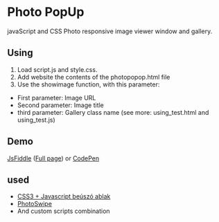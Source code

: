 # Photo PopUp
javaScript and CSS Photo responsive image viewer window and gallery.

## Using
1. Load script.js and style.css.
2. Add website the contents of the photopopop.html file
3. Use the showimage function, with this parameter:
  * First parameter: Image URL
  * Second parameter: Image title
  * third parameter: Gallery class name (see more: using_test.html and using_test.js)


## Demo
[JsFiddle](https://jsfiddle.net/xyxuxbpm/1/) ([Full page](https://jsfiddle.net/xyxuxbpm/2/show/)) or [CodePen](http://codepen.io/vmarci21/pen/MKJOyY)



## used
* [CSS3 + Javascript beúszó ablak](http://kovjonas.into.hu/cssablak.html)
* [PhotoSwipe](https://github.com/dimsemenov/photoswipe)
* And custom scripts combination
